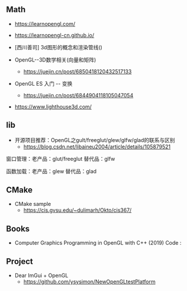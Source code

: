 
## Math
- https://learnopengl.com/
- https://learnopengl-cn.github.io/

- [西川善司]  3d图形的概念和渲染管线()
- OpenGL--3D数学相关(向量和矩阵)
  - https://juejin.cn/post/6850418120432517133

- OpenGL ES 入门 -- 变换
  - https://juejin.cn/post/6844904118105047054

- https://www.lighthouse3d.com/


## lib
- 开源项目推荐：OpenGL之gult/freeglut/glew/glfw/glad的联系与区别
  - https://blog.csdn.net/libaineu2004/article/details/105879521

窗口管理：老产品：glut/freeglut 替代品：glfw

函数加载：老产品：glew 替代品：glad


## CMake
- CMake sample
  - https://cis.gvsu.edu/~dulimarh/Okto/cis367/


## Books
- Computer Graphics Programming in OpenGL with C++ (2019)
  Code :



## Project
- Dear ImGui + OpenGL
  - https://github.com/ysysimon/NewOpenGLtestPlatform